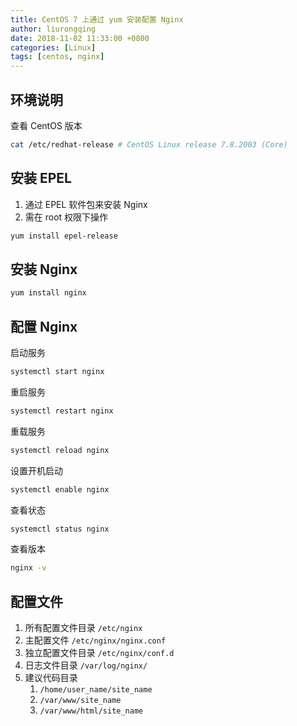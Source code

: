 ```yaml
---
title: CentOS 7 上通过 yum 安装配置 Nginx
author: liurongqing
date: 2018-11-02 11:33:00 +0800
categories: [Linux]
tags: [centos, nginx]
---
```


## 环境说明

查看 CentOS 版本

```bash
cat /etc/redhat-release # CentOS Linux release 7.8.2003 (Core)
```

## 安装 EPEL 

1. 通过 EPEL 软件包来安装 Nginx
1. 需在 root 权限下操作

```bash
yum install epel-release
```

## 安装 Nginx

```bash
yum install nginx
```

## 配置 Nginx

启动服务
```bash
systemctl start nginx
```

重启服务
```bash
systemctl restart nginx
```

重载服务
```bash
systemctl reload nginx
```

设置开机启动
```bash
systemctl enable nginx
```

查看状态
```bash
systemctl status nginx
```

查看版本
```bash
nginx -v
```


## 配置文件

1. 所有配置文件目录 `/etc/nginx`
1. 主配置文件 `/etc/nginx/nginx.conf`
1. 独立配置文件目录 `/etc/nginx/conf.d`
1. 日志文件目录 `/var/log/nginx/`
1. 建议代码目录
    1. `/home/user_name/site_name`
    1. `/var/www/site_name`
    1. `/var/www/html/site_name`